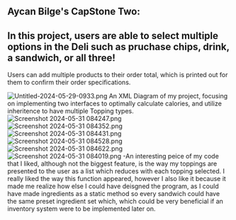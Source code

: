 Aycan Bilge's CapStone Two:
-
In this project, users are able to select multiple options in the Deli such as pruchase chips, drink, a sandwich, or all three!
-
Users can add multiple products to their order total, which is printed out for them to confirm their order specifications.

![Untitled-2024-05-29-0933.png](Untitled-2024-05-29-0933.png)
An XML Diagram of my project, focusing on implementing two interfaces to optimally calculate calories, and utilize inheritence to have multiple Topping types.
![Screenshot 2024-05-31 084247.png](Screenshot%202024-05-31%20084247.png)
![Screenshot 2024-05-31 084352.png](Screenshot%202024-05-31%20084352.png)
![Screenshot 2024-05-31 084431.png](Screenshot%202024-05-31%20084431.png)
![Screenshot 2024-05-31 084528.png](Screenshot%202024-05-31%20084528.png)
![Screenshot 2024-05-31 084622.png](Screenshot%202024-05-31%20084622.png)
![Screenshot 2024-05-31 084019.png](Screenshot%202024-05-31%20084019.png)
-An interesting peice of my code that I liked, although not the biggest feature, is the way my toppings are presented to the user as a list which reduces with each topping selected. I really liked the way this function appeared, however I also like it because it made me realize how else I could have deisgned the program, as I could have made ingredients as a static method so every sandwich could have the same preset ingredient set which, which could be very beneficial if an inventory system were to be implemented later on.
